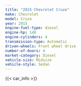 ```yaml
---
title: "2015 Chevrolet Cruze"
make: Chevrolet
model: Cruze
year: 2015
engine-fuel-type: diesel
engine-hp: 148
engine-cylinders: 4
transmission-type: Automatic
driven-wheels: Front wheel drive
number-of-doors: 4
market-category: Diesel
vehicle-size: Midsize
vehicle-style: Sedan
---
```


{{< car_info >}}
